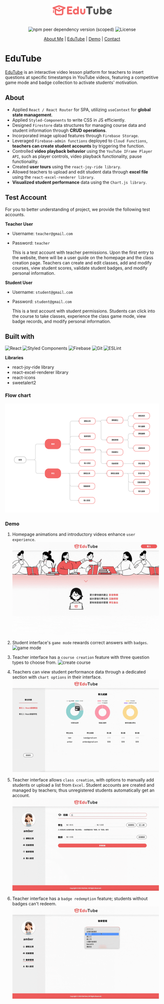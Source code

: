 <div align="center">
  <a href="https://lesson-plan-creator.web.app/" style="margin-bottom:30px; margin-top:30px; display:block;">
    <img src="./src/components/Asset/logo.png" alt="Logo" width="200px">
  </a>

![npm peer dependency version (scoped)](https://img.shields.io/npm/dependency-version/eslint-config-prettier/peer/eslint) ![License](https://img.shields.io/badge/License-MIT-blue)

  <p align="center">
    <a href="https://www.linkedin.com/in/amber-liang-b935a1136/">About Me</a>
    |
    <a href="https://lesson-plan-creator.web.app/">EduTube</a>
    |
    <a href="https://youtu.be/BENZstmD930">Demo</a>
    |
    <a href="mailto:amberliangtesol@gmail.com">Contact</a>
  </p>
</div>

# EduTube

[EduTube](https://lesson-plan-creator.web.app/) is an interactive video lesson platform for teachers to insert questions at specific timestamps in YouTube videos, featuring a competitive game mode and badge collection to activate students' motivation.

## About

- Applied `React / React Router` for SPA, utilizing `useContext` for **global state management**.
- Applied `Styled-Components` to write CSS in JS efficiently.
- Designed `Firestore` data structures for managing course data and student information through **CRUD operations**.
- Incorporated image upload features through `Firebase Storage`.
- Leveraged `Firebase-admin functions` deployed to `Cloud Functions`, **teachers can create student accounts** by triggering the function.
- Controlled **video playback behavior** using the `YouTube IFrame Player API`, such as player controls, video playback functionality, pause functionality.
- Created **user tours** using the `react-joy-ride library`.
- Allowed teachers to upload and edit student data through **excel file** using the `react-excel-renderer library`.
- **Visualized student performance** data using the `Chart.js library`.

## Test Account

For you to better understanding of project, we provide the following test accounts.

**Teacher User**

- Username: `teacher@gmail.com`
- Password: `teacher`

  This is a test account with teacher permissions. Upon the first entry to the website, there will be a user guide on the homepage and the class creation page. Teachers can create and edit classes, add and modify courses, view student scores, validate student badges, and modify personal information.

**Student User**

- Username: `student@gmail.com`
- Password: `student@gmail.com`

  This is a test account with student permissions. Students can click into the course to take classes, experience the class game mode, view badge records, and modify personal information.

## Built with

![React](https://img.shields.io/badge/react-%2320232a.svg?style=for-the-badge&logo=react&logoColor=%2361DAFB) ![Styled Components](https://img.shields.io/badge/styled--components-DB7093?style=for-the-badge&logo=styled-components&logoColor=white) ![Firebase](https://img.shields.io/badge/firebase-%23039BE5.svg?style=for-the-badge&logo=firebase) ![Git](https://img.shields.io/badge/git-%23F05033.svg?style=for-the-badge&logo=git&logoColor=white) ![ESLint](https://img.shields.io/badge/ESLint-4B3263?style=for-the-badge&logo=eslint&logoColor=white)

**Libraries**

- react-joy-ride library
- react-excel-renderer library
- react-icons
- sweetalert2

### Flow chart

![flow chart](./src/components/Asset/readme/flowchart.png)

### Demo

1. Homepage animations and introductory videos enhance `user experience`.  
   ![main page](./src/components/Asset/readme/demo_mainpage.gif)

2. Student interface's `game mode` rewards correct answers with `badges`.
   ![game mode](./src/components/Asset/readme/demo_gamemode.gif)

3. Teacher interface has a `course creation` feature with three question types to choose from.
   ![create course](./src/components/Asset/readme/demo_createcourse.gif)

4. Teachers can view student performance data through a dedicated section with `chart options` in their interface.
   ![manage score](./src/components/Asset/readme/demo_score.gif)

5. Teacher interface allows `class creation`, with options to manually add students or upload a list from `Excel`. Student accounts are created and managed by teachers; thus unregistered students automatically get an account.  
   ![create class](./src/components/Asset/readme/demo_createclass.gif)

6. Teacher interface has a `badge redemption` feature; students without badges can't redeem.
   ![redeem badge](./src/components/Asset/readme/demo_redeembadge.gif)
